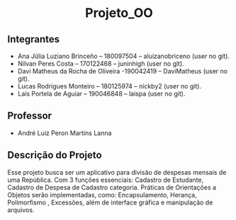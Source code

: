 <h1 align="center">Projeto_OO</h1>

## Integrantes 
* Ana Júlia Luziano Brinceño – 180097504 – aluizanobriceno (user no git).
* Nilvan Peres Costa – 170122468 – juninhigh (user no git).
* Davi Matheus da Rocha de Oliveira -190042419 – DaviMatheus (user no git).
* Lucas Rodrigues Monteiro – 180125974 – nickby2 (user no git).
* Laís Portela de Aguiar – 190046848 – laispa (user no git).

 
 ## Professor 
 * André Luiz Peron Martins Lanna
 
## Descrição do Projeto
<p align="left">Esse projeto busca ser um aplicativo para divisão de despesas mensais de uma República. Com 3 funções essenciais: Cadastro de Estudante, Cadastro de Despesa de Cadastro
categoria. Práticas de Orientações a Objetos serão implementadas, como: Encapsulamento, Herança, Polimorfismo , Excessões, além de interface gráfica e manipulação de arquivos. </p>
